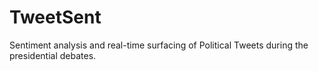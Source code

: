 TweetSent
=========

Sentiment analysis and real-time surfacing of Political Tweets during the presidential debates. 